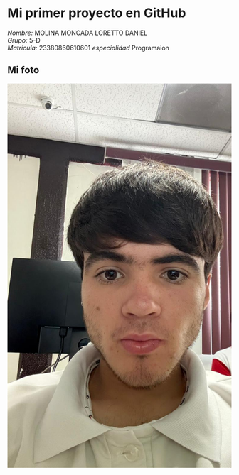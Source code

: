 # Mi primer proyecto en GitHub

*Nombre:* MOLINA MONCADA LORETTO DANIEL  
*Grupo:* 5-D  
*Matrícula:* 23380860610601 
*especialidad* Programaion



## Mi foto
![Mi foto](FOTO.JPG.jpeg)




